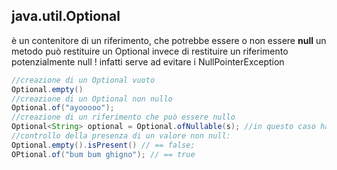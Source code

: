 ## java.util.Optional
è un contenitore di un riferimento, che potrebbe essere o non essere **null**
un metodo può restituire un Optional invece di restituire un riferimento potenzialmente null ! infatti serve ad evitare i NullPointerException

```java
//creazione di un Optional vuoto
Optional.empty()
//creazione di un Optional non nullo
Optional.of("ayooooo");
//creazione di un riferimento che può essere nullo
Optional<String> optional = Optional.ofNullable(s); //in questo caso ha senso usare Optional perchè, se vado ad usare s ed è veramente null, raise-erei una exception, mentre usando Optional me lo posso gestire senza eccezioni
//controllo della presenza di un valore non null:
Optional.empty().isPresent() // == false;
OPtional.of("bum bum ghigno"); // == true
```